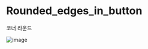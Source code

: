# Rounded_edges_in_button
코너 라운드

![image](https://user-images.githubusercontent.com/72923266/178903095-3c588544-d1a4-4b94-900b-3987dc344d09.png)
